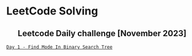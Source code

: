 # LeetCode Solving

<h2 align='center'><strong>Leetcode Daily challenge [November 2023]</strong></h1>

[`Day 1 - Find Mode In Binary Search Tree`](https://github.com/Tasfiq-K/leetcode-solving/tree/main/find-mode-in-binary-search-tree)


